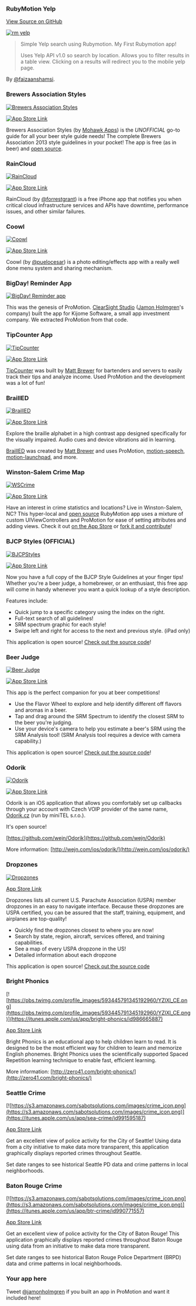 ### RubyMotion Yelp

[View Source on GitHub](https://github.com/faizaanshamsi/rubymotion_yelp)

[![rm yelp](http://media.clearsightstudio.com/jamon/iOS_Simulator__iPhone_Retina_4inch__iOS_7.0.3_11B508_20140114_091423.jpg)](https://github.com/faizaanshamsi/rubymotion_yelp)

> Simple Yelp search using Rubymotion. My First Rubymotion app!
>
> Uses Yelp API v1.0 so search by location. Allows you to filter results in a table view. Clicking on a results will redirect you to the mobile yelp page.

By [@faizaanshamsi](https://twitter.com/faizaanshamsi).

### Brewers Association Styles

[![Brewers Association Styles](http://a3.mzstatic.com/us/r30/Purple6/v4/65/83/4e/65834e58-9872-a839-98db-bdbeda61de45/mzl.yaxkfpsv.175x175-75.jpg)](http://www.mohawkapps.com/app/brewers-association-styles/)

[![App Store Link](https://a248.e.akamai.net/camo.github.com/9cbd2153e42bdb92ce53083d2a614989408ea054/687474703a2f2f722e6d7a7374617469632e636f6d2f696d616765732f7765622f6c696e6b6d616b65722f62616467655f61707073746f72652d6c72672e676966
)](https://itunes.apple.com/us/app/brewers-association-styles/id670470983?mt=8&uo=4&at=10l4yY&ct=promotionwiki)

Brewers Association Styles (by [Mohawk Apps](http://www.mohawkapps.com/)) is the _UNOFFICIAL_ go-to guide for all your beer style guide needs! The complete Brewers Association 2013 style guidelines in your pocket! The app is free (as in beer) and [open source](https://github.com/MohawkApps/BAStyleGuide).

### RainCloud

[![RainCloud](http://a1.mzstatic.com/us/r30/Purple4/v4/a1/83/60/a183608c-1bf4-172c-a17d-b71c1bc213d7/mzl.gdviwmld.175x175-75.jpg)](http://www.raincloudalerts.com/)

[![App Store Link](https://a248.e.akamai.net/camo.github.com/9cbd2153e42bdb92ce53083d2a614989408ea054/687474703a2f2f722e6d7a7374617469632e636f6d2f696d616765732f7765622f6c696e6b6d616b65722f62616467655f61707073746f72652d6c72672e676966
)](https://itunes.apple.com/us/app/raincloud/id632130365?mt=8)

RainCloud (by [@forrestgrant](https://twitter.com/forrestgrant)) is a free iPhone app that notifies you when critical cloud infrastructure services and APIs have downtime, performance issues, and other similar failures.

### Coowl

[![Coowl](http://a4.mzstatic.com/us/r1000/044/Purple/v4/eb/6f/5a/eb6f5ad5-e6b9-d76d-9165-4f568bc87bc3/mzl.exefkfxt.175x175-75.jpg)](https://itunes.apple.com/us/app/coowl/id657397623)

[![App Store Link](https://a248.e.akamai.net/camo.github.com/9cbd2153e42bdb92ce53083d2a614989408ea054/687474703a2f2f722e6d7a7374617469632e636f6d2f696d616765732f7765622f6c696e6b6d616b65722f62616467655f61707073746f72652d6c72672e676966
)](https://itunes.apple.com/us/app/coowl/id657397623)

Coowl (by [@puelocesar](https://twitter.com/puelocesar)) is a photo editing/effects app with a really well done menu system and sharing mechanism.

### BigDay! Reminder App

[![BigDay! Reminder app](http://a1.mzstatic.com/us/r1000/066/Purple2/v4/59/26/c7/5926c7fb-0a28-c770-ce10-5d3509edb06a/mzl.xauslwqp.175x175-75.jpg)](https://itunes.apple.com/us/app/bigday!/id571756685?ls=1&mt=8)

This was the genesis of ProMotion. [ClearSight Studio](http://www.clearsightstudio.com/) ([Jamon Holmgren](http://twitter.com/jamonholmgren)'s company) built the app for Kijome Software, a small app investment company. We extracted ProMotion from that code.

### TipCounter App

[![TipCounter](http://a1.mzstatic.com/us/r30/Purple/v4/49/f5/b4/49f5b434-07ac-7292-8437-556b3dc025d5/mzl.pitrhwco.175x175-75.jpg)](https://itunes.apple.com/us/app/tip-counter/id418749608?mt=8&ls=1)

[![App Store Link](https://a248.e.akamai.net/camo.github.com/9cbd2153e42bdb92ce53083d2a614989408ea054/687474703a2f2f722e6d7a7374617469632e636f6d2f696d616765732f7765622f6c696e6b6d616b65722f62616467655f61707073746f72652d6c72672e676966
)](https://itunes.apple.com/us/app/tip-counter/id418749608?mt=8&ls=1)

[TipCounter](http://www.tipcounterapp.com) was built by [Matt Brewer](https://github.com/macfanatic/) for bartenders and servers to easily track their tips and analyze income.  Used ProMotion and the development was a lot of fun!

### BraillED

[![BraillED](http://a1.mzstatic.com/us/r30/Purple/v4/c7/79/6a/c7796a36-ef17-c056-073d-6ebea335ebff/mzl.frehfqca.175x175-75.jpg)](https://itunes.apple.com/us/app/brailled/id839690467?mt=8)

[![App Store Link](https://a248.e.akamai.net/camo.github.com/9cbd2153e42bdb92ce53083d2a614989408ea054/687474703a2f2f722e6d7a7374617469632e636f6d2f696d616765732f7765622f6c696e6b6d616b65722f62616467655f61707073746f72652d6c72672e676966
)](https://itunes.apple.com/us/app/brailled/id839690467?mt=8)

Explore the braille alphabet in a high contrast app designed specifically for the visually impaired. Audio cues and device vibrations aid in learning.

[BraillED](http://www.brailledapp.com) was created by [Matt Brewer](https://github.com/macfanatic/) and uses ProMotion, [motion-speech](https://github.com/macfanatic/motion-speech), [motion-launchpad](https://github.com/macfanatic/motion-launchpad), and more.

### Winston-Salem Crime Map

[![WSCrime](http://a2.mzstatic.com/us/r1000/086/Purple/v4/f4/8d/82/f48d82c7-68bb-933d-5db3-7f93357ddf7b/mzl.dndttxht.175x175-75.jpg)](http://www.mohawkapps.com/app/winston-salem-crime-map/)

[![App Store Link](https://a248.e.akamai.net/camo.github.com/9cbd2153e42bdb92ce53083d2a614989408ea054/687474703a2f2f722e6d7a7374617469632e636f6d2f696d616765732f7765622f6c696e6b6d616b65722f62616467655f61707073746f72652d6c72672e676966
)](https://itunes.apple.com/us/app/winston-salem-crime-map/id472546582?mt=8&uo=4&at=10l4yY&ct=promotionwiki)

Have an interest in crime statistics and locations? Live in Winston-Salem, NC? This hyper-local and [open source](https://github.com/MohawkApps/WSCrime) RubyMotion app uses a mixture of custom UIViewControllers and ProMotion for ease of setting attributes and adding views. Check it out [on the App Store](https://itunes.apple.com/us/app/winston-salem-crime-map/id472546582?mt=8&uo=4&at=10l4yY&ct=promotionwiki) or [fork it and contribute](https://github.com/MohawkApps/WSCrime)!

### BJCP Styles (OFFICIAL)

[![BJCPStyles](http://a5.mzstatic.com/us/r1000/004/Purple6/v4/d1/a9/66/d1a966cc-0b36-e528-d5cd-7bb3dd4df978/mzl.rfzwzkkg.175x175-75.jpg)](http://www.mohawkapps.com/app/bjcp-styles/)

[![App Store Link](https://a248.e.akamai.net/camo.github.com/9cbd2153e42bdb92ce53083d2a614989408ea054/687474703a2f2f722e6d7a7374617469632e636f6d2f696d616765732f7765622f6c696e6b6d616b65722f62616467655f61707073746f72652d6c72672e676966
)](https://itunes.apple.com/us/app/bjcp-styles/id293788663?mt=8&uo=4&at=10l4yY&ct=promotionwiki)

Now you have a full copy of the BJCP Style Guidelines at your finger tips! Whether you're a beer judge, a homebrewer, or an enthusiast, this free app will come in handy whenever you want a quick lookup of a style description.

Features include:
* Quick jump to a specific category using the index on the right.
* Full-text search of all guidelines!
* SRM spectrum graphic for each style!
* Swipe left and right for access to the next and previous style. (iPad only)

This application is open source! [Check out the source code](https://github.com/MohawkApps/BJCPStyleGuide)!

### Beer Judge

[![Beer Judge](http://a3.mzstatic.com/us/r1000/013/Purple4/v4/c0/4b/ff/c04bffc5-523f-bbe0-c22e-93283ee989db/mzl.ctvoovnz.175x175-75.jpg)](http://www.mohawkapps.com/app/beerjudge/)

[![App Store Link](https://a248.e.akamai.net/camo.github.com/9cbd2153e42bdb92ce53083d2a614989408ea054/687474703a2f2f722e6d7a7374617469632e636f6d2f696d616765732f7765622f6c696e6b6d616b65722f62616467655f61707073746f72652d6c72672e676966
)](https://itunes.apple.com/us/app/beer-judge/id666120064?mt=8&uo=4&at=10l4yY&ct=promotionwiki)

This app is the perfect companion for you at beer competitions!

* Use the Flavor Wheel to explore and help identify different off flavors and aromas in a beer.
* Tap and drag around the SRM Spectrum to identify the closest SRM to the beer you're judging.
* Use your device's camera to help you estimate a beer's SRM using the SRM Analysis tool! (SRM Analysis tool requires a device with camera capability.)

This application is open source! [Check out the source code](https://github.com/MohawkApps/BeerJudge)!

### Odorik

[![Odorik](http://a2.mzstatic.com/us/r1000/032/Purple4/v4/6d/0f/81/6d0f81bb-30eb-c37d-2d1e-83a3787abe1d/mzl.kzpndpmw.175x175-75.jpg)](https://itunes.apple.com/us/app/odorik/id682721789?mt=8)

[![App Store Link](https://a248.e.akamai.net/camo.github.com/9cbd2153e42bdb92ce53083d2a614989408ea054/687474703a2f2f722e6d7a7374617469632e636f6d2f696d616765732f7765622f6c696e6b6d616b65722f62616467655f61707073746f72652d6c72672e676966
)](https://itunes.apple.com/us/app/odorik/id682721789?ls=1&mt=8)

Odorik is an iOS application that allows you comfortably set up callbacks through your account with Czech VOIP provider of the same name, [Odorik.cz](http://Odorik.cz) (run by miniTEL s.r.o.).

It's open source!

[https://github.com/wejn/Odorik](https://github.com/wejn/Odorik)

More information: [http://wejn.com/ios/odorik/](http://wejn.com/ios/odorik/)

### Dropzones

[![Dropzones](https://github.com/OTGApps/Dropzones/blob/master/resources/Icon-120.png)](https://itunes.apple.com/us/app/dropzones-uspa-dropzone-finder/id960515397?mt=8&uo=4&at=10l4yY&ct=github)

[App Store Link](https://itunes.apple.com/us/app/dropzones-uspa-dropzone-finder/id960515397?mt=8&uo=4&at=10l4yY&ct=github)

Dropzones lists all current U.S. Parachute Association (USPA) member dropzones in an easy to navigate interface. Because these dropzones are USPA certified, you can be assured that the staff, training, equipment, and airplanes are top-quality!


* Quickly find the dropzones closest to where you are now!
* Search by state, region, aircraft, services offered, and training capabilities.
* See a map of every USPA dropzone in the US!
* Detailed information about each dropzone


This application is open source! [Check out the source code](https://github.com/OTGApps/Dropzones)

### Bright Phonics

[![https://pbs.twimg.com/profile_images/593445791345192960/YZlXl_CE.png](https://pbs.twimg.com/profile_images/593445791345192960/YZlXl_CE.png)](https://itunes.apple.com/us/app/bright-phonics/id986665887)

[App Store Link](https://itunes.apple.com/us/app/bright-phonics/id986665887)

Bright Phonics is an educational app to help children learn to read. It is designed to be the most efficient way for children to learn and memorize English phonemes. Bright Phonics uses the scientifically supported Spaced Repetition learning technique to enable fast, efficient learning.

More information: [http://zero41.com/bright-phonics/](http://zero41.com/bright-phonics/)

### Seattle Crime

[![https://s3.amazonaws.com/sabotsolutions.com/images/crime_icon.png](https://s3.amazonaws.com/sabotsolutions.com/images/crime_icon.png)](https://itunes.apple.com/us/app/sea-crime/id991595187)

[App Store Link](https://itunes.apple.com/us/app/sea-crime/id991595187)

Get an excellent view of police activity for the City of Seattle! Using data from a city initiative to make data more transparent, this application graphically displays reported crimes throughout Seattle. 

Set date ranges to see historical Seattle PD data and crime patterns in local neighborhoods.

### Baton Rouge Crime

[![https://s3.amazonaws.com/sabotsolutions.com/images/crime_icon.png](https://s3.amazonaws.com/sabotsolutions.com/images/crime_icon.png)](https://itunes.apple.com/us/app/btr-crime/id990771557)

[App Store Link](https://itunes.apple.com/us/app/btr-crime/id990771557)

Get an excellent view of police activity for the City of Baton Rouge! This application graphically displays reported crimes throughout Baton Rouge using data from an initiative to make data more transparent.

Set date ranges to see historical Baton Rouge Police Department (BRPD) data and crime patterns in local neighborhoods.

### Your app here

Tweet [@jamonholmgren](https://twitter.com/jamonholmgren) if you built an app in ProMotion and want it included here!
